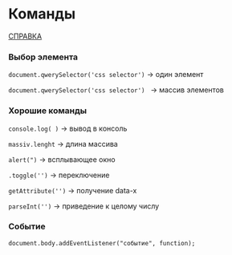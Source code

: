 # Команды 

[СПРАВКА](https://lifehacker.ru/chto-takoe-markdown/)

### Выбор элемента 

`document.qwerySelector('css selector')` -> один элемент

`document.qwerySelector('css selector') ` -> массив элементов

### Хорошие команды 

`console.log( )` -> вывод в консоль

`massiv.lenght` -> длина массива

`alert(")` -> всплывающее окно

`.toggle('')` -> переключение 

`getAttribute('')` -> получение data-x

`parseInt('')` -> приведение к целому числу

### Событие 

`document.body.addEventListener("событие", function);`















